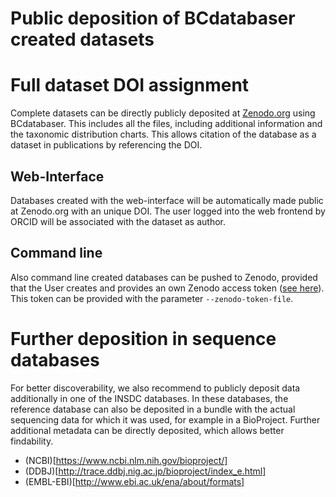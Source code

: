 # Public deposition of BCdatabaser created datasets

# Full dataset DOI assignment

Complete datasets can be directly publicly deposited at [Zenodo.org](Zenodo.org) using BCdatabaser. 
This includes all the files, including additional information and the taxonomic distribution charts. 
This allows citation of the database as a dataset in publications by referencing the DOI. 

## Web-Interface

Databases created with the web-interface will be automatically made public at Zenodo.org with an unique DOI. 
The user logged into the web frontend by ORCID will be associated with the dataset as author. 

## Command line

Also command line created databases can be pushed to Zenodo, provided that the User creates and provides an own Zenodo access token ([see here](https://developers.zenodo.org/#introduction)).
This token can be provided with the parameter ```--zenodo-token-file```.

# Further deposition in sequence databases

For better discoverability, we also recommend to publicly deposit data additionally in one of the INSDC databases. 
In these databases, the reference database can also be deposited in a bundle with the actual sequencing data for which it was used, for example in a BioProject.
Further additional metadata can be directly deposited, which allows better findability. 
* (NCBI)[https://www.ncbi.nlm.nih.gov/bioproject/] 
* (DDBJ)[http://trace.ddbj.nig.ac.jp/bioproject/index_e.html]
* (EMBL-EBI)[http://www.ebi.ac.uk/ena/about/formats]
